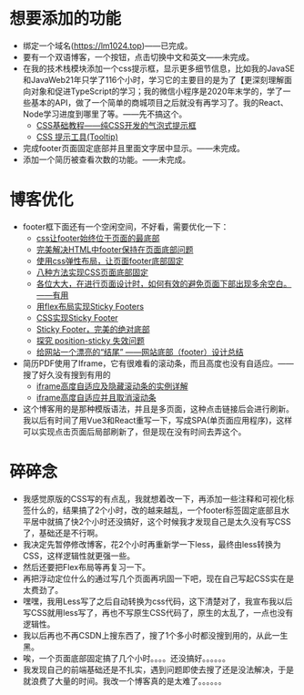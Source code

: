 # 想要添加的功能

* 绑定一个域名(https://lm1024.top)——已完成。
* 要有一个双语博客，一个按钮，点击切换中文和英文——未完成。
* 在我的技术栈模块添加一个css提示框，显示更多细节信息，比如我的JavaSE和JavaWeb21年只学了116个小时，学习它的主要目的是为了【更深刻理解面向对象和促进TypeScript的学习；我的微信小程序是2020年末学的，学了一些基本的API，做了一个简单的商城项目之后就没有再学习了。我的React、Node学习进度到哪里了等。——先不搞这个。
  * [CSS基础教程——纯CSS开发的气泡式提示框](https://zhuanlan.zhihu.com/p/22047542)
  * [CSS 提示工具(Tooltip)](https://www.runoob.com/css/css-tooltip.html)
* 完成footer页面固定底部并且里面文字居中显示。——未完成。
* 添加一个简历被查看次数的功能。——未完成。

# 博客优化

* footer框下面还有一个空闲空间，不好看，需要优化一下：
  * [css让footer始终位于页面的最底部](https://blog.csdn.net/hlinghling/article/details/50967249)
  * [完美解决HTML中footer保持在页面底部问题](https://blog.csdn.net/m0_38099607/article/details/71598423?utm_medium=distribute.pc_relevant.none-task-blog-2%7Edefault%7EsearchFromBaidu%7Edefault-3.pc_relevant_baidujshouduan&depth_1-utm_source=distribute.pc_relevant.none-task-blog-2%7Edefault%7EsearchFromBaidu%7Edefault-3.pc_relevant_baidujshouduan)
  * [使用css弹性布局，让页面footer底部固定](https://blog.csdn.net/sinat_36728518/article/details/109744551)
  * [八种方法实现CSS页面底部固定](https://segmentfault.com/a/1190000017805669)
  * [各位大大，在进行页面设计时，如何有效的避免页面下部出现多余空白。——有用](https://www.zhihu.com/question/34517074)
  * [用flex布局实现Sticky Footers](https://www.jianshu.com/p/32f3c52b769d)
  * [CSS实现Sticky Footer ](https://www.zhihu.com/column/p/31310639)
  * [Sticky Footer，完美的绝对底部](https://jelly.jd.com/article/6006b1045b6c6a01506c87e3)
  * [探究 position-sticky 失效问题](https://www.cnblogs.com/coco1s/p/14180476.html)
  * [给网站一个漂亮的“结尾” ——网站底部（footer）设计总结](https://zhuanlan.zhihu.com/p/20296269)
* 简历PDF使用了Iframe，它有很难看的滚动条，而且高度也没有自适应。——搜了好久没有搜到有用的
  * [iframe高度自适应及隐藏滚动条的实例详解](https://www.jb51.net/article/124963.htm)
  * [iframe高度自适应并且取消滚动条](https://www.jianshu.com/p/c31a08eb2b8e)
* 这个博客用的是那种模版语法，并且是多页面，这种点击链接后会进行刷新。我以后有时间了用Vue3和React重写一下，写成SPA(单页面应用程序)，这样可以实现点击页面后局部刷新了，但是现在没有时间去弄这个。

# 碎碎念

* 我感觉原版的CSS写的有点乱，我就想着改一下，再添加一些注释和可视化标签什么的，结果搞了2个小时，改的越来越乱，一个footer标签固定底部且水平居中就搞了快2个小时还没搞好，这个时候我才发现自己是太久没有写CSS了，基础还是不行啊。
* 我决定先暂停修改博客，花2个小时再重新学一下less，最终由less转换为CSS，这样逻辑性就更强一些。
* 然后还要把Flex布局等再复习一下。
* 再把浮动定位什么的通过写几个页面再巩固一下吧，现在自己写起CSS实在是太费劲了。
* 嘿嘿，我用Less写了之后自动转换为css代码，这下清楚对了，我宣布我以后写CSS就用less写了，再也不写原生CSS代码了，原生的太乱了，一点也没有逻辑性。
* 我以后再也不再CSDN上搜东西了，搜了1个多小时都没搜到用的，从此一生黑。
* 唉，一个页面底部固定搞了几个小时。。。。还没搞好。。。。。。
* 我发现自己的前端基础还是不扎实，遇到问题即使去搜了还是没法解决，于是就浪费了大量的时间。我改一个博客真的是太难了。。。。。。
